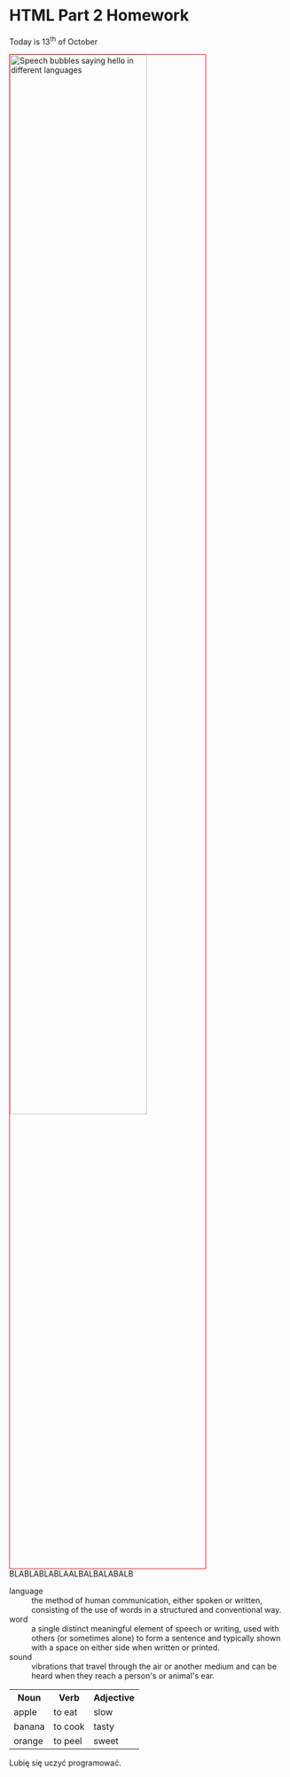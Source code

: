 <h1>HTML Part 2 Homework</h1>
<p> Today is 13<sup>th</sup> of October </p>
<p>
<a href="https://www.padworth.com/wp-content/uploads/2018/02/beeplugin_languages.png"
title="View Image Source">
<img class="imgLeft" style="width:70%; vertical-align:top; border:1px solid red;"
src="https://www.padworth.com/wp-content/uploads/2018/02/beeplugin_languages.png" alt="Speech bubbles saying hello in different languages">
</a>
  BLABLABLABLAALBALBALABALB </p>
<dl>
  <dt>language</dt>
  <dd>the method of human communication, either spoken or written, consisting of the use of words in a structured and conventional way.</dd>
  <dt>word</dt>
  <dd>a single distinct meaningful element of speech or writing, used with others (or sometimes alone) to form a sentence and typically shown with a space on either side when written or printed.</dd>
  <dt>sound</dt>
  <dd>vibrations that travel through the air or another medium and can be heard when they reach a person's or animal's ear. </dd>
  </dl>
 <table>
  <tr><th>Noun</th><th>Verb</th><th>Adjective</th></tr>
  <tr><td>apple</td><td>to eat</td><td>slow</td></tr>
  <tr><td>banana</td><td>to cook</td><td>tasty</td></tr>
  <tr><td>orange</td><td>to peel</td><td>sweet</td></tr>
 </table>
<p lang="pl">Lubię się uczyć programować.</p>
